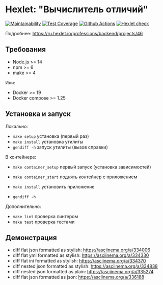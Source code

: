 # Hexlet: "Вычислитель отличий"

[![Maintainability](https://api.codeclimate.com/v1/badges/060aacab1982204a94f8/maintainability)](https://codeclimate.com/github/Melodyn/backend-project-lvl2/maintainability)
[![Test Coverage](https://api.codeclimate.com/v1/badges/060aacab1982204a94f8/test_coverage)](https://codeclimate.com/github/Melodyn/backend-project-lvl2/test_coverage)
[![Github Actions](https://github.com/Melodyn/backend-project-lvl2/workflows/Node.js%20CI/badge.svg)](https://github.com/Melodyn/backend-project-lvl2/actions?query=workflow%3A%22Node.js+CI%22)
[![Hexlet check](https://github.com/Melodyn/backend-project-lvl2/workflows/hexlet-check/badge.svg)](https://github.com/Melodyn/backend-project-lvl2/actions?query=workflow%3Ahexlet-check)

Подробнее: https://ru.hexlet.io/professions/backend/projects/46

## Требования

* Node.js >= 14
* npm >= 6
* make >= 4

Или:
* Docker >= 19
* Docker compose >= 1.25

## Установка и запуск

Локально:
* `make setup` установка (первый раз)
* `make install` установка утилиты
* `gendiff -h` запуск утилиты (вызов справки)

В контейнере:
* `make container_setup` первый запуск (установка зависимостей) 

* `make container_start` поднять контейнер с приложением
* `make install` установить приложение
* `gendiff -h`

Дополнительно:
* `make lint` проверка линтером
* `make test` проверка тестами

## Демонстрация

* diff flat json formatted as stylish: https://asciinema.org/a/334006
* diff flat yml formatted as stylish: https://asciinema.org/a/334330
* diff flat ini formatted as stylish: https://asciinema.org/a/334370
* diff nested json formatted as stylish: https://asciinema.org/a/334838
* diff nested json formatted as plain: https://asciinema.org/a/335274
* diff flat json formatted as json: https://asciinema.org/a/336188


